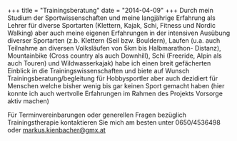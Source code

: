 +++
title = "Trainingsberatung"
date = "2014-04-09"
+++
Durch mein Studium der Sportwissenschaften und meine langjährige Erfahrung als Lehrer für diverse Sportarten (Klettern, Kajak, Schi, Fitness und Nordic Walking) aber auch meine eigenen Erfahrungen in der intensiven Ausübung diverser Sportarten (z.b. Klettern (Seil bzw. Bouldern), Laufen (u.a. auch Teilnahme an diversen Volksläufen von 5km bis Halbmarathon- Distanz), Mountainbike (Cross country als auch Downhill), Schi (Freeride, Alpin als auch Touren) und Wildwasserkajak) habe ich einen breit gefächerten Einblick in die Trainingswissenschaften und biete auf Wunsch Trainingsberatung/begleitung für Hobbysportler aber  auch dezidiert für Menschen welche bisher wenig bis gar keinen Sport gemacht haben (hier konnte ich auch wertvolle Erfahrungen im Rahmen des Projekts Vorsorge aktiv machen)

Für Terminvereinbarungen oder generellen Fragen bezüglich Trainingstherapie kontaktieren Sie mich am besten unter 0650/4536498 oder markus.kienbacher@gmx.at